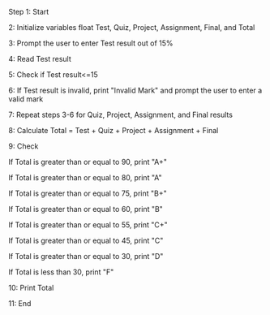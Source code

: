 Step 1: Start

 2: Initialize variables float Test, Quiz, Project, Assignment, Final, and Total 

 3: Prompt the user to enter Test result out of 15%

 4: Read Test result

 5: Check if Test result<=15

 6: If Test result is invalid, print "Invalid Mark" and prompt the user to enter a valid mark

 7: Repeat steps 3-6 for Quiz, Project, Assignment, and Final results

 8: Calculate Total = Test + Quiz + Project + Assignment + Final 

 9: Check 

  If Total is greater than or equal to 90, print "A+"

  If Total is greater than or equal to 80, print "A"

  If Total is greater than or equal to 75, print "B+"

  If Total is greater than or equal to 60, print "B"

  If Total is greater than or equal to 55, print "C+"

  If Total is greater than or equal to 45, print "C"

  If Total is greater than or equal to 30, print "D"

  If Total is less than 30, print "F"

 10: Print Total

 11: End 
